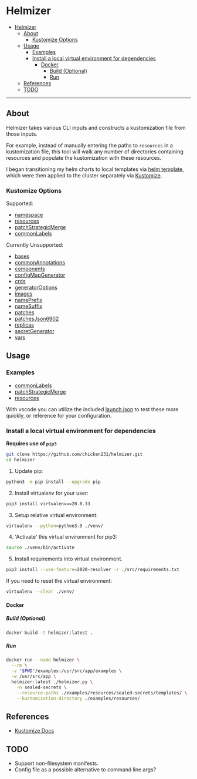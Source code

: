# Helmizer

- [Helmizer](#helmizer)
  - [About](#about)
    - [Kustomize Options](#kustomize-options)
  - [Usage](#usage)
    - [Examples](#examples)
    - [Install a local virtual environment for dependencies](#install-a-local-virtual-environment-for-dependencies)
      - [Docker](#docker)
        - [Build (Optional)](#build-optional)
        - [Run](#run)
  - [References](#references)
  - [TODO](#todo)

---

## About

Helmizer takes various CLI inputs and constructs a kustomization file from those inputs.

For example, instead of manually entering the paths to `resources` in a kustomization file, this tool will walk any number of directories containing resources and populate the kustomization with these resources.

I began transitioning my helm charts to local templates via [helm template](https://helm.sh/docs/helm/helm_template/), which were then applied to the cluster separately via [Kustomize](https://kustomize.io/).

### Kustomize Options

Supported:

- [namespace](https://kubectl.docs.kubernetes.io/references/kustomize/namespace/)
- [resources](https://kubectl.docs.kubernetes.io/references/kustomize/resource/)
- [patchStrategicMerge](https://kubectl.docs.kubernetes.io/references/kustomize/patchesstrategicmerge/)
- [commonLabels](https://kubectl.docs.kubernetes.io/references/kustomize/commonlabels/)

Currently Unsupported:

- [bases](https://kubectl.docs.kubernetes.io/references/kustomize/bases/)
- [commonAnnotations](https://kubectl.docs.kubernetes.io/references/kustomize/commonannotations/)
- [components](https://kubectl.docs.kubernetes.io/references/kustomize/components/)
- [configMapGenerator](https://kubectl.docs.kubernetes.io/references/kustomize/configmapgenerator/)
- [crds](https://kubectl.docs.kubernetes.io/references/kustomize/crds/)
- [generatorOptions](https://kubectl.docs.kubernetes.io/references/kustomize/generatoroptions/)
- [images](https://kubectl.docs.kubernetes.io/references/kustomize/images/)
- [namePrefix](https://kubectl.docs.kubernetes.io/references/kustomize/nameprefix/)
- [nameSuffix](https://kubectl.docs.kubernetes.io/references/kustomize/namesuffix/)
- [patches](https://kubectl.docs.kubernetes.io/references/kustomize/patches/)
- [patchesJson6902](https://kubectl.docs.kubernetes.io/references/kustomize/patchesjson6902/)
- [replicas](https://kubectl.docs.kubernetes.io/references/kustomize/replicas/)
- [secretGenerator](https://kubectl.docs.kubernetes.io/references/kustomize/secretgenerator/)
- [vars](https://kubectl.docs.kubernetes.io/references/kustomize/vars/)

## Usage

### Examples

- [commonLabels](examples/commonLabels/)
- [patchStrategicMerge](examples/patchStrategicMerge/)
- [resources](examples/resources/)

With vscode you can utilize the included [launch.json](.vscode/launch.json) to test these more quickly, or reference for your configuration.

### Install a local virtual environment for dependencies

**Requires use of `pip3`**

```bash
git clone https://github.com/chicken231/helmizer.git
cd helmizer
```

1. Update pip:
```bash
python3 -m pip install --upgrade pip
```
2. Install virtualenv for your user:
```bash
pip3 install virtualenv==20.0.33
```
3. Setup relative virtual environment:
```bash
virtualenv --python=python3.9 ./venv/
```
4. 'Activate' this virtual environment for pip3:
```bash
source ./venv/bin/activate
```
5. Install requirements into virtual environment.
```bash
pip3 install --use-feature=2020-resolver -r ./src/requirements.txt
```

If you need to reset the virtual environment:
```bash
virtualenv --clear ./venv/
```

#### Docker

##### Build (Optional)

```bash
docker build -t helmizer:latest .
```

##### Run

```bash
docker run --name helmizer \
  --rm \
  -v "$PWD"/examples:/usr/src/app/examples \
  -w /usr/src/app \
  helmizer:latest ./helmizer.py \
    -n sealed-secrets \
    --resource-paths ./examples/resources/sealed-secrets/templates/ \
    --kustomization-directory ./examples/resources/
```

## References

- [Kustomize Docs](https://kubectl.docs.kubernetes.io/references/kustomize/)

## TODO

- Support non-filesystem manifests.
- Config file as a possible alternative to command line args?
